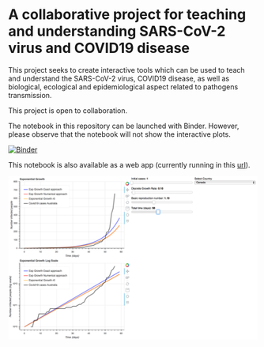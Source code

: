 A collaborative project for teaching and understanding SARS-CoV-2 virus and COVID19 disease
=======

This project seeks to create interactive tools which can be used to teach and understand the SARS-CoV-2 virus, COVID19 disease, as well as biological, ecological and epidemiological aspect related to pathogens transmission.

This project is open to collaboration.

The notebook in this repository can be launched with Binder. However, please observe that the notebook will not show the interactive plots.

[![Binder](https://binder.pangeo.io/badge_logo.svg)](https://binder.pangeo.io/v2/gh/CexyNature/SARS-CoV-2/master)

This notebook is also available as a web app (currently running in this [url](http://3.81.250.26:5006/appv2)).

<img src="NB_screenshot.png" width="800">